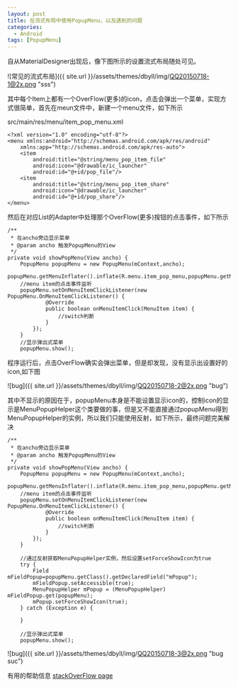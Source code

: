```yaml
---
layout: post
title: 在流式布局中使用PopupMenu，以及遇到的问题
categories:
  - Android
tags: [PopupMenu]
---
```


自从MaterialDesigner出现后，像下图所示的设置流式布局随处可见。
  
  

![常见的流式布局]({{ site.url }}/assets/themes/dbyll/img/QQ20150718-1@2x.png "sss")
  

其中每个Item上都有一个OverFlow(更多)的icon，点击会弹出一个菜单，实现方式很简单，首先在meun文件中，新建一个menu文件，如下所示

src/main/res/menu/item_pop_menu.xml

    <?xml version="1.0" encoding="utf-8"?>
    <menu xmlns:android="http://schemas.android.com/apk/res/android"
        xmlns:app="http://schemas.android.com/apk/res-auto">
        <item
            android:title="@string/menu_pop_item_file"
            android:icon="@drawable/ic_launcher"
            android:id="@+id/pop_file"/>
        <item
            android:title="@string/menu_pop_item_share"
            android:icon="@drawable/ic_launcher"
            android:id="@+id/pop_share"/>
    </menu>                                                                    

  

然后在对应List的Adapter中处理那个OverFlow(更多)按钮的点击事件，如下所示
  

    /**
     * 在ancho旁边显示菜单
     * @param ancho 触发PopupMenu的View 
     */ 
    private void showPopMenu(View ancho) {  
        PopupMenu popupMenu = new PopupMenu(mContext,ancho);
        popupMenu.getMenuInflater().inflate(R.menu.item_pop_menu,popupMenu.getMenu());
        //menu item的点击事件监听
        popupMenu.setOnMenuItemClickListener(new PopupMenu.OnMenuItemClickListener() {
                @Override
                public boolean onMenuItemClick(MenuItem item) {
                    //switch判断 
                }
            });
        }
        //显示弹出式菜单
        popupMenu.show();
  

程序运行后，点击OverFlow确实会弹出菜单，但是却发现，没有显示出设置好的icon,如下图
  

![bug]({{ site.url }}/assets/themes/dbyll/img/QQ20150718-2@2x.png "bug")
  

其中不显示的原因在于，popupMenu本身是不能设置显示icon的，控制icon的显示是MenuPopupHelper这个类要做的事，但是又不能直接通过popupMenu得到MenuPopupHelper的实例，所以我们只能使用反射，如下所示，最终问题完美解决
  

    /**
     * 在ancho旁边显示菜单
     * @param ancho 触发PopupMenu的View 
     */ 
    private void showPopMenu(View ancho) {  
        PopupMenu popupMenu = new PopupMenu(mContext,ancho);
        popupMenu.getMenuInflater().inflate(R.menu.item_pop_menu,popupMenu.getMenu());
        //menu item的点击事件监听
        popupMenu.setOnMenuItemClickListener(new PopupMenu.OnMenuItemClickListener() {
                @Override
                public boolean onMenuItemClick(MenuItem item) {
                    //switch判断 
                }
            });
        }
        
        //通过反射获取MenuPopupHelper实例，然后设置setForceShowIcon为true
        try {
            Field mFieldPopup=popupMenu.getClass().getDeclaredField("mPopup");
            mFieldPopup.setAccessible(true);
            MenuPopupHelper mPopup = (MenuPopupHelper) mFieldPopup.get(popupMenu);
            mPopup.setForceShowIcon(true);
        } catch (Exception e) {
            
        }
        
        //显示弹出式菜单
        popupMenu.show();
  

![bug]({{ site.url }}/assets/themes/dbyll/img/QQ20150718-3@2x.png "bug suc")
  
  





            
有用的帮助信息
[stackOverFlow page](http://stackoverflow.com/questions/6805756/is-it-possible-to-display-icons-in-a-popupmenu/31490355#31490355)









